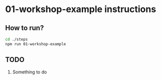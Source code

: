 # 01-workshop-example instructions

## How to run?

```Bash
cd ./steps
npm run 01-workshop-example
```

## TODO

1. Something to do
